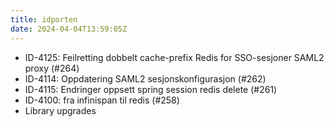 ```yaml
---
title: idporten
date: 2024-04-04T13:59:05Z
---
```

- ID-4125: Feilretting dobbelt cache-prefix Redis for SSO-sesjoner SAML2 proxy  (#264)
- ID-4114: Oppdatering SAML2 sesjonskonfigurasjon (#262)
- ID-4115: Endringer oppsett spring session  redis delete (#261)
- ID-4100: fra infinispan til redis (#258)
- Library upgrades

